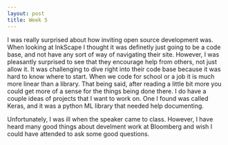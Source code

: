 ```yaml
---
layout: post
title: Week 5
---
```


I was really surprised about how inviting open source development was. When looking at InkScape I thought it was definetly just going to be a code base, and not have any sort of way of navigating their site. However, I was pleasantly surprised to see that they encourage help from others, not just allow it. It was challenging to dive right into their code base because it was hard to know where to start. When we code for school or a job it is much more linear than a library. That being said, after reading a little bit more you could get more of a sense for the things being done there. I do have a couple ideas of projects that I want to work on. One I found was called Keras, and it was a python ML library that needed help documenting. 

Unfortunately, I was ill when the speaker came to class. However, I have heard many good things about develment work at Bloomberg and wish I could have attended to ask some good questions. 
